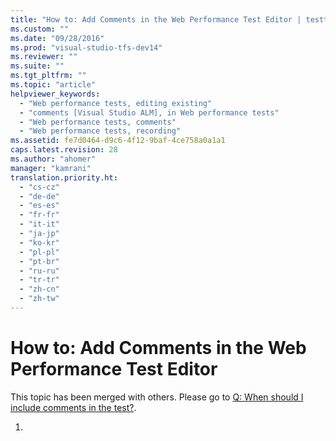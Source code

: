 ```yaml
---
title: "How to: Add Comments in the Web Performance Test Editor | testtitle"
ms.custom: ""
ms.date: "09/28/2016"
ms.prod: "visual-studio-tfs-dev14"
ms.reviewer: ""
ms.suite: ""
ms.tgt_pltfrm: ""
ms.topic: "article"
helpviewer_keywords: 
  - "Web performance tests, editing existing"
  - "comments [Visual Studio ALM], in Web performance tests"
  - "Web performance tests, comments"
  - "Web performance tests, recording"
ms.assetid: fe7d0464-d9c6-4f12-9baf-4ce758a0a1a1
caps.latest.revision: 28
ms.author: "ahomer"
manager: "kamrani"
translation.priority.ht: 
  - "cs-cz"
  - "de-de"
  - "es-es"
  - "fr-fr"
  - "it-it"
  - "ja-jp"
  - "ko-kr"
  - "pl-pl"
  - "pt-br"
  - "ru-ru"
  - "tr-tr"
  - "zh-cn"
  - "zh-tw"
---
```

# How to: Add Comments in the Web Performance Test Editor
This topic has been merged with others. Please go to [Q: When should I include comments in the test?](http://msdn.microsoft.com/en-us/bd0a82fd-cec0-4861-bc09-e1b0b2d258ef).  
  
1.